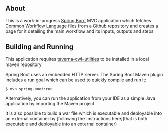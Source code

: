 ## About

This is a work-in-progress [Spring Boot](http://projects.spring.io/spring-boot/) MVC application which fetches [Common Workflow Language](http://www.commonwl.org/) files from a Github repository and creates a page for it detailing the main workflow and its inputs, outputs and steps


## Building and Running

This application requires [taverna-cwl-utilities](https://github.com/apache/incubator-taverna-common-activities/tree/cwl-browse/taverna-cwl-utilities) to be installed in a local maven repository

Spring Boot uses an embedded HTTP server. The Spring Boot Maven plugin includes a run goal which can be used to quickly compile and run it:

```
$ mvn spring-boot:run
```

Alternatively, you can run the application from your IDE as a simple Java application by importing the Maven project

It is also possible to build a war file which is executable and deployable into an external container by [following the instructions here](that is both executable and deployable into an external container)